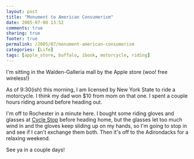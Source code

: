 ```yaml
---
layout: post
title: "Monument to American Consumerism"
date: 2005-07-08 13:52
comments: true
sharing: true
footer: true
permalink: /2005/07/monument-american-consumerism
categories: [Life]
tags: [apple_store, buffalo, ibook, motorcycle, riding]
---
```

I'm sitting in the Walden-Galleria mall by the Apple store (woo! free wireless!)

As of 9:30(ish) this morning, I am licensed by New York State to ride a motorcycle.  I think my dad won $10 from mom on that one.  I spent a couple hours riding around before heading out.

I'm off to Rochester in a minute here.  I bought some riding gloves and glasses at <a href="http://www.cyclestop.com/">Cycle Stop</a> before heading home, but the glasses let too much wind in and the gloves keep sliding up on my hands, so I'm going to stop in and see if I can't exchange them both.  Then it's off to the Adirondacks for a relaxing weekend.

See ya in a couple days!
